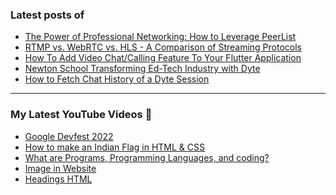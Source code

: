 ### Latest posts of 
<!-- BLOG-POST-LIST:START -->
- [The Power of Professional Networking: How to Leverage PeerList](https://blog.codersalman.live/the-power-of-professional-networking-how-to-leverage-peerlist-1)
- [RTMP vs. WebRTC vs. HLS - A Comparison of Streaming Protocols](https://blog.codersalman.live/rtmp-vs-webrtc-vs-hls-a-comparison-of-streaming-protocols)
- [How To Add Video Chat/Calling Feature To Your Flutter Application](https://blog.codersalman.live/how-to-add-video-chatcalling-feature-to-your-flutter-application)
- [Newton School Transforming Ed-Tech Industry with Dyte](https://blog.codersalman.live/newton-school-transforming-ed-tech-industry-with-dyte)
- [How to Fetch Chat History of a Dyte Session](https://blog.codersalman.live/how-to-fetch-chat-history-of-a-dyte-session)
<!-- BLOG-POST-LIST:END -->

<hr>

### My Latest YouTube Videos 🌱
<!-- YOUTUBE:START -->
- [Google Devfest 2022 ](https://www.youtube.com/watch?v=u_wWOf0LUxk)
- [How to make an Indian Flag in HTML &amp; CSS ](https://www.youtube.com/watch?v=5IxQYP8xTIE)
- [What are  Programs, Programming Languages, and coding? ](https://www.youtube.com/watch?v=9_b_2HpqasE)
- [Image in Website ](https://www.youtube.com/watch?v=g2bmNTShT-Q)
- [Headings HTML ](https://www.youtube.com/watch?v=YCgJBxAvboA)
<!-- YOUTUBE:END -->
